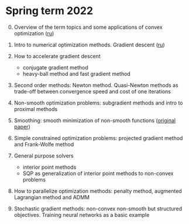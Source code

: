 # Spring term 2022

0. Overview of the term topics and some applications of convex optimization ([ru](./demos/demos.ipynb))

1. Intro to numerical optimization methods. Gradient descent ([ru](./intro_gd.ipynb))

2. How to accelerate gradient descent

   - conjugate gradient method
   - heavy-ball method and fast gradient method

3. Second order methods: Newton method. Quasi-Newton methods as trade-off between convergence speed and cost of one iterations 

4. Non-smooth optimization problems: subgradient methods and intro to proximal methods

5. Smoothing: smooth minimization of non-smooth functions ([original paper](https://link.springer.com/article/10.1007/s10107-004-0552-5))

6. Simple constrained optimization problems: projected gradient method and Frank-Wolfe method

7. General purpose solvers

    - interior point methods
    - SQP as generalization of interior point methods to non-convex problems

8. How to parallelize optimization methods: penalty method, augmented Lagrangian method and ADMM

9. Stochastic gradient methods: non-convex non-smooth but structured objectives. Training neural networks as a basic example
